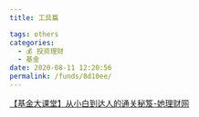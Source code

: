 ```yaml
---
title: 工具篇

tags: others
categories: 
  - 💰 投资理财
  - 基金
date: 2020-08-11 12:20:56
permalink: /funds/8d10ee/
---
```



[【基金大课堂】从小白到达人的通关秘笈-她理财网](https://www.talicai.com/post/148331)
